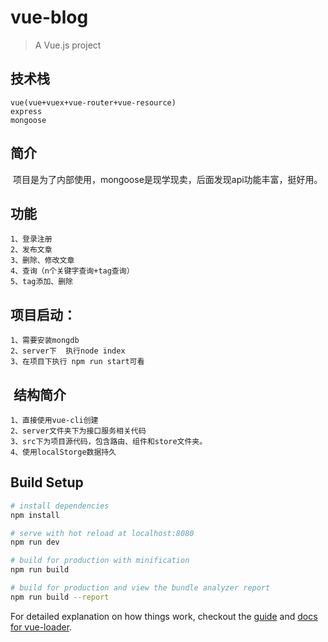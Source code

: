 # vue-blog

> A Vue.js project

## 技术栈
    vue(vue+vuex+vue-router+vue-resource)
    express
    mongoose

## 简介
  项目是为了内部使用，mongoose是现学现卖，后面发现api功能丰富，挺好用。

## 功能
    1、登录注册
    2、发布文章
    3、删除、修改文章
    4、查询（n个关键字查询+tag查询）
    5、tag添加、删除
  
## 项目启动：
    1、需要安装mongdb
    2、server下  执行node index
    3、在项目下执行 npm run start可看
  
##  结构简介
    1、直接使用vue-cli创建
    2、server文件夹下为接口服务相关代码
    3、src下为项目源代码，包含路由、组件和store文件夹。
    4、使用localStorge数据持久

## Build Setup

``` bash
# install dependencies
npm install

# serve with hot reload at localhost:8080
npm run dev

# build for production with minification
npm run build

# build for production and view the bundle analyzer report
npm run build --report
```

For detailed explanation on how things work, checkout the [guide](http://vuejs-templates.github.io/webpack/) and [docs for vue-loader](http://vuejs.github.io/vue-loader).

